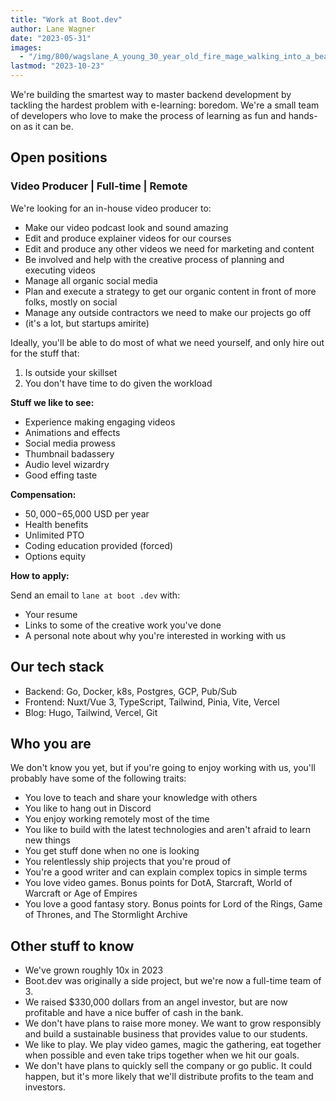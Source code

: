 ```yaml
---
title: "Work at Boot.dev"
author: Lane Wagner
date: "2023-05-31"
images:
  - "/img/800/wagslane_A_young_30_year_old_fire_mage_walking_into_a_beautiful_85f9ac70-080d-4515-8183-d7e649fa4690.png.webp"
lastmod: "2023-10-23"
---
```


We're building the smartest way to master backend development by tackling the hardest problem with e-learning: boredom.  We're a small team of developers who love to make the process of learning as fun and hands-on as it can be.

## Open positions

### Video Producer | Full-time | Remote

We're looking for an in-house video producer to:

* Make our video podcast look and sound amazing
* Edit and produce explainer videos for our courses
* Edit and produce any other videos we need for marketing and content
* Be involved and help with the creative process of planning and executing videos
* Manage all organic social media
* Plan and execute a strategy to get our organic content in front of more folks, mostly on social
* Manage any outside contractors we need to make our projects go off
* (it's a lot, but startups amirite)

Ideally, you'll be able to do most of what we need yourself, and only hire out for the stuff that:

1. Is outside your skillset
2. You don't have time to do given the workload

**Stuff we like to see:**

* Experience making engaging videos
* Animations and effects
* Social media prowess
* Thumbnail badassery
* Audio level wizardry
* Good effing taste

**Compensation:**

* $50,000-$65,000 USD per year
* Health benefits
* Unlimited PTO
* Coding education provided (forced)
* Options equity

**How to apply:**

Send an email to `lane at boot .dev` with:

* Your resume
* Links to some of the creative work you've done
* A personal note about why you're interested in working with us

## Our tech stack

* Backend: Go, Docker, k8s, Postgres, GCP, Pub/Sub
* Frontend: Nuxt/Vue 3, TypeScript, Tailwind, Pinia, Vite, Vercel
* Blog: Hugo, Tailwind, Vercel, Git

## Who you are

We don't know you yet, but if you're going to enjoy working with us, you'll probably have some of the following traits:

* You love to teach and share your knowledge with others
* You like to hang out in Discord
* You enjoy working remotely most of the time
* You like to build with the latest technologies and aren't afraid to learn new things
* You get stuff done when no one is looking
* You relentlessly ship projects that you're proud of
* You're a good writer and can explain complex topics in simple terms
* You love video games. Bonus points for DotA, Starcraft, World of Warcraft or Age of Empires
* You love a good fantasy story. Bonus points for Lord of the Rings, Game of Thrones, and The Stormlight Archive

## Other stuff to know

* We've grown roughly 10x in 2023
* Boot.dev was originally a side project, but we're now a full-time team of 3.
* We raised $330,000 dollars from an angel investor, but are now profitable and have a nice buffer of cash in the bank.
* We don't have plans to raise more money. We want to grow responsibly and build a sustainable business that provides value to our students.
* We like to play. We play video games, magic the gathering, eat together when possible and even take trips together when we hit our goals.
* We don't have plans to quickly sell the company or go public. It could happen, but it's more likely that we'll distribute profits to the team and investors.
